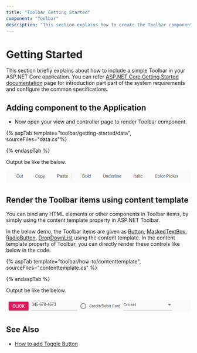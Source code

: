 ```yaml
---
title: "Toolbar Getting Started"
component: "Toolbar"
description: "This section explains how to create the Toolbar component in an ASP.NET Core application with its basic features."
---
```


# Getting Started

 This section briefly explains about how to include a simple Toolbar in your ASP.NET Core application. You can refer [ASP.NET Core Getting Started documentation](../getting-started) page for introduction part part of the system requirements and configure the common specifications.

## Adding component to the Application

* Now open your view and controller page to render Toolbar component.

{% aspTab  template="toolbar/getting-started/data", sourceFiles="data.cs"%}

{% endaspTab %}

Output be like the below.

![getting started](../../toolbar/images/gettingstarted.PNG)

## Render the Toolbar items using content template

You can bind any HTML elements or other components in Toolbar items, by simply using the content template property in ASP.NET Toolbar.

In the below demo, the Toolbar items are given as [Button](../button), [MaskedTextBox](../maskedtextbox), [RadioButton](../radio-button), [DropDownList](../drop-down-list) using the content template. In the content template property of Toolbar, you can directly render these controls like below in the code.

{% aspTab template="toolbar/how-to/contenttemplate", sourceFiles="contenttemplate.cs" %}

{% endaspTab %}

Output be like the below.

![content template](../../toolbar/images/contenttemplate.PNG)

## See Also

* [How to add Toggle Button](./how-to/add-toggle-button)